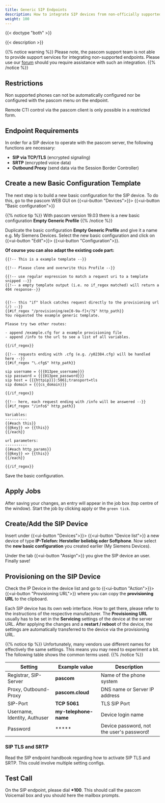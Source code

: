 ```yaml
---
title: Generic SIP Endpoints
description: How to integrate SIP devices from non-officially supported manufactures into your pascom phone system
weight: 100
---
```


{{< doctype "both"  >}}

{{< description >}}

{{% notice warning %}}
Please note, the pascom support team is not able to provide support services for integrating non-supported endpoints. Please use our [forum](https://www.pascom.net/forum) should you require assistance with such an integration. 
{{% /notice %}}

## Restrictions

Non supported phones can not be automatically configured nor be configured with the pascom menu on the endpoint.

Remote CTI control via the pascom client is only possible in a restricted form.

## Endpoint Requirements

In order for a SIP device to operate with the pascom server, the following functions are necessary:

* **SIP via TCP/TLS** (encrypted signaling)
* **SRTP** (encrypted voice data)
* **Outbound Proxy** (send data via the Session Border Controller)

## Create a new Basic Configuration Template

The next step is to build a new basic configuration for the SIP device. To do this, go to the pascom WEB GUI on {{<ui-button "Devices">}}> {{<ui-button "Basic configuration">}}

{{% notice tip %}}
With pascom version 19.03 there is a new basic configuration **Empty Generic Profile**
{{% /notice %}}

Duplicate the basic configuration **Empty Generic Profile** and give it a name e.g. My Siemens Devices. Select the new basic configuration and click on
{{<ui-button "Edit">}}> {{<ui-button "Configuration">}}.

**Of course you can also adapt the existing code part:**
```
{{!-- This is a example template --}}

{{!-- Please clone and overwrite this Profile --}}

{{!-- use regular expression to match a request uri to a template snipped --}}
{{!-- a empty template output (i.e. no if_regex matched) will return a 404 response--}}


{{!-- this "if" block catches request directly to the provisioning url (/) --}}
{{#if_regex "/provisioning/ee[0-9a-f]+/?$" http_path}}
You requested the example generic template.

Please try two other routes:

- append /example.cfg for a example provisioning file
- append /info to the url to see a list of all variables.

{{/if_regex}}

{{!-- requests ending with .cfg (e.g. /y02384.cfg) will be handled here --}}
{{#if_regex "\.cfg$" http_path}}

sip username = {{{013pee_username}}}
sip password = {{{013pee_password}}}
sip host = {{{httpip}}}:5061;transport=tls
sip domain = {{{cs_domain}}}

{{/if_regex}}

{{!-- here, each request ending with /info will be answered --}}
{{#if_regex "/info$" http_path}}

Variables:
----------
{{#each this}}
{{@key}} => {{this}}
{{/each}}

url parameters:
----------
{{#each http_params}}
{{@key}} => {{this}}
{{/each}}

{{/if_regex}}

```
Save the basic configuration.

## Apply Jobs

After saving your changes, an entry will appear in the job box (top centre of the window). Start the job by clicking apply or the `green tick`.

## Create/Add the SIP Device

Insert under {{<ui-button "Devices">}}> {{<ui-button "Device list">}}
 a new device of type **IP-Telefon: Hersteller beliebig oder Softphone**. Now select the **new basic configuration** you created earlier (My Siemens Devices).

Under the tab {{<ui-button "Assign">}} you give the SIP device an user. Finally save!

## Provisioning on the SIP Device

Check the IP Device in the device list and go to {{<ui-button "Action">}}> {{<ui-button "Provisioning URL">}} where you can
copy the **provisioning URL** to the clipboard.

Each SIP device has its own web interface. How to get there, please refer to the instructions of the respective manufacturer.
The **Provisioning URL** usually has to be set in the **Servicing** settings of the device at the server URL. After applying the changes and
a **restart / reboot** of the device, the settings are automatically transferred to the device via the provisioning URL.

{{% notice tip %}}
Unfortunately, many vendors use different names for effectively the same settings. This means you may need to experiment a bit. The following table shows the common terms used.
{{% /notice %}}


|Setting|Example value|Description|
|---|---|---|
|Registrar, SIP-Server|**pascom**|Name of the phone system|
|Proxy, Outbound-Proxy|**pascom.cloud**|DNS name or Server IP address|
|SIP-Port| **TCP 5061** | TLS SIP Port|
|Username, Identity, Authuser|**my-telephone-name**|Device login name|
|Password|*****| Device password, not the user's password!|

### SIP TLS and SRTP

Read the SIP endpoint handbook regarding how to activate SIP TLS and SRTP. This could involve multiple setting configs. 

## Test Call

On the SIP endpoint, please dial **\*100**. This should call the pascom Voicemail box and you should here the mailbox prompts.
